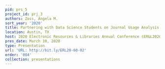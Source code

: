 ```yaml
---
pid: prs_5
project_id: prj_3
authors: Zoss, Angela M.
sort_year: '2020'
title: Partnering with Data Science Students on Journal Usage Analysis
location: Austin, TX
host: 2020 Electronic Resources & Libraries Annual Conference (ER&L2020)
pres_date: March 10, 2020
type: Presentation
url: 'URL: http://bit.ly/ERL20-60-02'
order: '004'
collection: presentations
---
```

